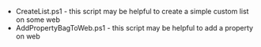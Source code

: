 - CreateList.ps1 - this script may be helpful to create a simple custom list on some web
- AddPropertyBagToWeb.ps1 - this script may be helpful to add a property on web
